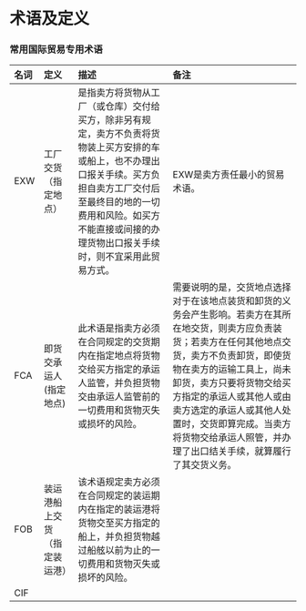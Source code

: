 # 术语及定义

### 常用国际贸易专用术语

| 名词 | 定义 | 描述 | 备注 |
| :--- | :--- | :--- | :--- |
| EXW | 工厂交货（指定地点） | 是指卖方将货物从工厂（或仓库）交付给买方，除非另有规定，卖方不负责将货物装上买方安排的车或船上，也不办理出口报关手续。买方负担自卖方工厂交付后至最终目的地的一切费用和风险。如买方不能直接或间接的办理货物出口报关手续时，则不宜采用此贸易方式。 | EXW是卖方责任最小的贸易术语。 |
| FCA | 即货交承运人\(指定地点\) | 此术语是指卖方必须在合同规定的交货期内在指定地点将货物交给买方指定的承运人监管，并负担货物交由承运人监管前的一切费用和货物灭失或损坏的风险。  | 需要说明的是，交货地点选择对于在该地点装货和卸货的义务会产生影响。若卖方在其所在地交货，则卖方应负责装货；若卖方在任何其他地点交货，卖方不负责卸货，即使货物在卖方的运输工具上，尚未卸货，卖方只要将货物交给买方指定的承运人或其他人或由卖方选定的承运人或其他人处置时，交货即算完成。当卖方将货物交给承运人照管，并办理了出口结关手续，就算履行了其交货义务。  |
| FOB | 装运港船上交货（指定装运港） | 该术语规定卖方必须在合同规定的装运期内在指定的装运港将货物交至买方指定的船上，并负担货物越过船舷以前为止的一切费用和货物灭失或损坏的风险。 |  |
| CIF |  |  |  |




